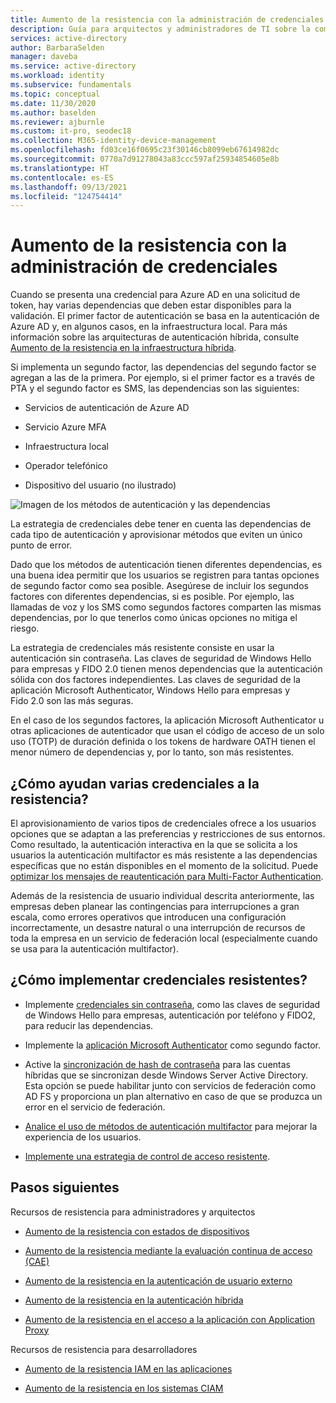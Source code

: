 ```yaml
---
title: Aumento de la resistencia con la administración de credenciales en Azure Active Directory
description: Guía para arquitectos y administradores de TI sobre la compilación de una estrategia de credenciales resistente.
services: active-directory
author: BarbaraSelden
manager: daveba
ms.service: active-directory
ms.workload: identity
ms.subservice: fundamentals
ms.topic: conceptual
ms.date: 11/30/2020
ms.author: baselden
ms.reviewer: ajburnle
ms.custom: it-pro, seodec18
ms.collection: M365-identity-device-management
ms.openlocfilehash: fd03ce16f0695c23f30146cb8099eb67614982dc
ms.sourcegitcommit: 0770a7d91278043a83ccc597af25934854605e8b
ms.translationtype: HT
ms.contentlocale: es-ES
ms.lasthandoff: 09/13/2021
ms.locfileid: "124754414"
---
```

# <a name="build-resilience-with-credential-management"></a>Aumento de la resistencia con la administración de credenciales

Cuando se presenta una credencial para Azure AD en una solicitud de token, hay varias dependencias que deben estar disponibles para la validación. El primer factor de autenticación se basa en la autenticación de Azure AD y, en algunos casos, en la infraestructura local. Para más información sobre las arquitecturas de autenticación híbrida, consulte [Aumento de la resistencia en la infraestructura híbrida](resilience-in-hybrid.md). 

Si implementa un segundo factor, las dependencias del segundo factor se agregan a las de la primera. Por ejemplo, si el primer factor es a través de PTA y el segundo factor es SMS, las dependencias son las siguientes:

* Servicios de autenticación de Azure AD

* Servicio Azure MFA

* Infraestructura local

* Operador telefónico

* Dispositivo del usuario (no ilustrado)

 
![Imagen de los métodos de autenticación y las dependencias](./media/resilience-in-credentials/admin-resilience-credentials.png)

La estrategia de credenciales debe tener en cuenta las dependencias de cada tipo de autenticación y aprovisionar métodos que eviten un único punto de error. 

Dado que los métodos de autenticación tienen diferentes dependencias, es una buena idea permitir que los usuarios se registren para tantas opciones de segundo factor como sea posible. Asegúrese de incluir los segundos factores con diferentes dependencias, si es posible. Por ejemplo, las llamadas de voz y los SMS como segundos factores comparten las mismas dependencias, por lo que tenerlos como únicas opciones no mitiga el riesgo.

La estrategia de credenciales más resistente consiste en usar la autenticación sin contraseña. Las claves de seguridad de Windows Hello para empresas y FIDO 2.0 tienen menos dependencias que la autenticación sólida con dos factores independientes. Las claves de seguridad de la aplicación Microsoft Authenticator, Windows Hello para empresas y Fido 2.0 son las más seguras. 

En el caso de los segundos factores, la aplicación Microsoft Authenticator u otras aplicaciones de autenticador que usan el código de acceso de un solo uso (TOTP) de duración definida o los tokens de hardware OATH tienen el menor número de dependencias y, por lo tanto, son más resistentes.

## <a name="how-do-multiple-credentials-help-resilience"></a>¿Cómo ayudan varias credenciales a la resistencia?

El aprovisionamiento de varios tipos de credenciales ofrece a los usuarios opciones que se adaptan a las preferencias y restricciones de sus entornos. Como resultado, la autenticación interactiva en la que se solicita a los usuarios la autenticación multifactor es más resistente a las dependencias específicas que no están disponibles en el momento de la solicitud. Puede [optimizar los mensajes de reautenticación para Multi-Factor Authentication](../authentication/concepts-azure-multi-factor-authentication-prompts-session-lifetime.md).

Además de la resistencia de usuario individual descrita anteriormente, las empresas deben planear las contingencias para interrupciones a gran escala, como errores operativos que introducen una configuración incorrectamente, un desastre natural o una interrupción de recursos de toda la empresa en un servicio de federación local (especialmente cuando se usa para la autenticación multifactor). 

## <a name="how-do-i-implement-resilient-credentials"></a>¿Cómo implementar credenciales resistentes?

* Implemente [credenciales sin contraseña](../authentication/howto-authentication-passwordless-deployment.md), como las claves de seguridad de Windows Hello para empresas, autenticación por teléfono y FIDO2, para reducir las dependencias.

* Implemente la [aplicación Microsoft Authenticator](https://support.microsoft.com/account-billing/how-to-use-the-microsoft-authenticator-app-9783c865-0308-42fb-a519-8cf666fe0acc) como segundo factor.

* Active la [sincronización de hash de contraseña](../hybrid/whatis-phs.md) para las cuentas híbridas que se sincronizan desde Windows Server Active Directory. Esta opción se puede habilitar junto con servicios de federación como AD FS y proporciona un plan alternativo en caso de que se produzca un error en el servicio de federación.

* [Analice el uso de métodos de autenticación multifactor](/samples/azure-samples/azure-mfa-authentication-method-analysis/azure-mfa-authentication-method-analysis/) para mejorar la experiencia de los usuarios.

* [Implemente una estrategia de control de acceso resistente](../authentication/concept-resilient-controls.md).

## <a name="next-steps"></a>Pasos siguientes
Recursos de resistencia para administradores y arquitectos
 
* [Aumento de la resistencia con estados de dispositivos](resilience-with-device-states.md)

* [Aumento de la resistencia mediante la evaluación continua de acceso (CAE)](resilience-with-continuous-access-evaluation.md)

* [Aumento de la resistencia en la autenticación de usuario externo](resilience-b2b-authentication.md)

* [Aumento de la resistencia en la autenticación híbrida](resilience-in-hybrid.md)

* [Aumento de la resistencia en el acceso a la aplicación con Application Proxy](resilience-on-premises-access.md)

Recursos de resistencia para desarrolladores

* [Aumento de la resistencia IAM en las aplicaciones](resilience-app-development-overview.md)

* [Aumento de la resistencia en los sistemas CIAM](resilience-b2c.md)